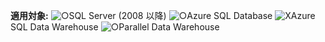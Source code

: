 <Token>**適用対象:** ![○](media/yes.png)SQL Server (2008 以降) ![○](media/yes.png)Azure SQL Database ![X](media/no.png)Azure SQL Data Warehouse ![○](media/yes.png)Parallel Data Warehouse </Token>

